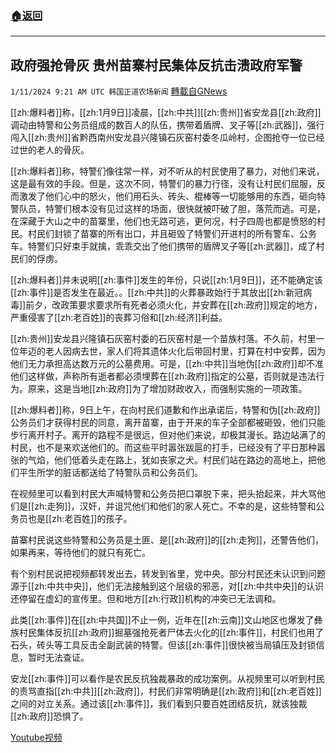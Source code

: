 ###  [:house:返回](README.md)
---


## 政府强抢骨灰 贵州苗寨村民集体反抗击溃政府军警
`1/11/2024 9:21 AM UTC 韩国正道农场新闻` [轉載自GNews](https://gnews.org/articles/2208078)

[[zh:爆料者]]称，[[zh:1月9日]]凌晨，[[zh:中共]][[zh:贵州]]省安龙县[[zh:政府]]调动由特警和公务员组成的数百人的队伍，携带着盾牌、叉子等[[zh:武器]]，强行闯入[[zh:贵州]]省黔西南州安龙县兴隆镇石灰窑村委冬瓜岭村，企图抢夺一位已经过世的老人的骨灰。

[[zh:爆料者]]称，特警们像往常一样，对不听从的村民使用了暴力，对他们来说，这是最有效的手段。但是，这次不同，特警们的暴力行径，没有让村民们屈服，反而激发了他们心中的怒火，他们用石头、砖头、棍棒等一切能够用的东西，砸向特警队员，特警们根本没有见过这样的场面，很快就被吓破了胆，落荒而逃。可是，在深藏于大山之中的苗寨里，他们也无路可逃，更何况，村子四周也都是愤怒的村民。村民们封锁了苗寨的所有出口，并且砸毁了特警们开进村的所有警车、公务车。特警们只好束手就擒，乖乖交出了他们携带的盾牌叉子等[[zh:武器]]，成了村民们的俘虏。

[[zh:爆料者]]并未说明[[zh:事件]]发生的年份，只说[[zh:1月9日]]，还不能确定该[[zh:事件]]是否发生在最近。。[[zh:中共]]的火葬暴政始行于其放出[[zh:新冠病毒]]前夕，改政策要求要求所有死者必须火化，并安葬在[[zh:政府]]规定的地方，严重侵害了[[zh:老百姓]]的丧葬习俗和[[zh:经济]]利益。

[[zh:贵州]]安龙县兴隆镇石灰窑村委的石灰窑村是一个苗族村落。不久前，村里一位年迈的老人因病去世，家人们将其遗体火化后带回村里，打算在村中安葬，因为他们无力承担高达数万元的公墓费用。可是，[[zh:中共]]当地伪[[zh:政府]]却不准他们这样做，声称所有逝者都必须埋葬在[[zh:政府]]指定的公墓，否则就是违法行为。原来，这是当地[[zh:政府]]为了增加财政收入，而强制实施的一项政策。

[[zh:爆料者]]称，9日上午，在向村民们道歉和作出承诺后，特警和伪[[zh:政府]]公务员们才获得村民的同意，离开苗寨，由于开来的车子全部都被砸毁，他们只能步行离开村子。离开的路程不是很远，但对他们来说，却极其漫长。路边站满了的村民，也不是来欢送他们的。而这些平时嚣张跋扈的打手，已经没有了平日那种嚣张的气焰，他们低着头走在路上，犹如丧家之犬。村民们站在路边的高地上，把他们平生所学的脏话都送给了特警队员和公务员们。

在视频里可以看到村民大声喊特警和公务员把口罩脱下来，把头抬起来，并大骂他们是[[zh:走狗]]，汉奸，并诅咒他们和他们的家人死亡。不幸的是，这些特警和公务员也是[[zh:老百姓]]的孩子。

苗寨村民说这些特警和公务员是土匪、是[[zh:政府]]的[[zh:走狗]]，还警告他们，如果再来，等待他们的就只有死亡。

有个别村民说把视频都转发出去，转发到省里，党中央。部分村民还未认识到问题源于[[zh:中共中央]]，他们无法接触到这个层级的邪恶，对[[zh:中共中央]]的认识还停留在虚幻的宣传里。但和地方[[zh:行政]]机构的冲突已无法调和。

此类[[zh:事件]]在[[zh:中共国]]不止一例，近年在[[zh:云南]]文山地区也爆发了彝族村民集体反抗[[zh:政府]]掘墓强抢死者尸体去火化的[[zh:事件]]，村民们也用了石头，砖头等工具反击全副武装的特警。但该[[zh:事件]]很快被当局镇压及封锁信息，暂时无法查证。

安龙[[zh:事件]]可以看作是农民反抗独裁暴政的成功案例。从视频里可以听到村民的责骂直指[[zh:中共]][[zh:政府]]，村民们非常明确是[[zh:政府]]和[[zh:老百姓]]之间的对立关系。通过该[[zh:事件]]，我们看到只要百姓团结反抗，就该独裁[[zh:政府]]恐惧了。

[Youtube视频](https://www.youtube.com/watch?v=9IHiFFIQ44o)
